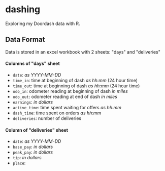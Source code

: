 # dashing
Exploring my Doordash data with R.

## Data Format

Data is stored in an excel workbook with 2 sheets: "days" and "deliveries"

#### Columns of "days" sheet

* `date`: *as YYYY-MM-DD*
* `time_in`: time at beginning of dash *as hh:mm* (24 hour time) 
* `time_out`: time at beginning of dash *as hh:mm* (24 hour time)
* `odo_in`: odometer reading at beginning of dash *in miles*
* `odo_out`: odometer reading at end of dash *in miles*
* `earnings`: *in dollars*
* `active_time`: time spent waiting for offers *as hh:mm*
* `dash_time`: time spent on orders *as hh:mm*
* `deliveries`: number of deliveries

#### Column of "deliveries" sheet

* `date`: *as YYYY-MM-DD*
* `base_pay`: *in dollars*
* `peak_pay`: *in dollars*
* `tip`: *in dollars*
* `place`:

